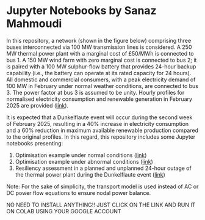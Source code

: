 # Jupyter Notebooks by Sanaz Mahmoudi
In this repository, a network (shown in the figure below) comprising three buses interconnected via 100 MW transmission lines is considered. A 250 MW thermal power plant with a marginal cost of £50/MWh is connected to bus 1. A 150 MW wind farm with zero marginal cost is connected to bus 2; it is paired with a 100 MW sulphur-flow battery that provides 24-hour backup capability (i.e., the battery can operate at its rated capacity for 24 hours). All domestic and commercial consumers, with a peak electricity demand of 100 MW in February under normal weather conditions, are connected to bus 3. The power factor at bus 3 is assumed to be unity. Hourly profiles for normalised electricity consumption and renewable generation in February 2025 are provided ([link](https://github.com/sanaz-mahmoudi/sanazmahmoudi/blob/main/Hourly%20Profiles.csv)).

It is expected that a Dunkelflaute event will occur during the second week of February 2025, resulting in a 40% increase in electricity consumption and a 60% reduction in maximum available renewable production compared to the original profiles. In this regard, this repository includes some Jupyter notebooks presenting:

1. Optimisation example under normal conditions ([link](https://github.com/sanaz-mahmoudi/sanazmahmoudi/blob/main/OperationUnderNormalConditions.ipynb))
2. Optimisation example under abnormal conditions ([link](https://github.com/sanaz-mahmoudi/sanazmahmoudi/blob/main/OperationUnderAbnormalConditions.ipynb))
3. Resiliency assessment in a planned and unplanned 24-hour outage of the thermal power plant during the Dunkelflaute event ([link](https://github.com/sanaz-mahmoudi/sanazmahmoudi/blob/main/OperationUnderAbnormalConditionsDuringanOutage.ipynb))

Note: For the sake of simplicity, the transport model is used instead of AC or DC power flow equations to ensure nodal power balance.

NO NEED TO INSTALL ANYTHING!! JUST CLICK ON THE LINK AND RUN IT ON COLAB USING YOUR GOOGLE ACCOUNT


